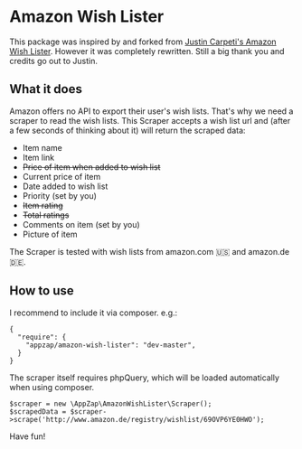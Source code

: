 # Amazon Wish Lister

This package was inspired by and forked from [Justin Carpeti's Amazon Wish Lister](https://github.com/doitlikejustin/amazon-wish-lister).
However it was completely rewritten. Still a big thank you and credits go out to Justin.

## What it does

Amazon offers no API to export their user's wish lists. That's why we need a scraper to read the wish lists.
This Scraper accepts a wish list url and (after a few seconds of thinking about it) will return the scraped data:

* Item name
* Item link
* <del>Price of item when added to wish list</del>
* Current price of item
* Date added to wish list
* Priority (set by you)
* <del>Item rating</del>
* <del>Total ratings</del>
* Comments on item (set by you)
* Picture of item

The Scraper is tested with wish lists from amazon.com :us: and amazon.de :de:.

## How to use

I recommend to include it via composer. e.g.:

    {
      "require": {
        "appzap/amazon-wish-lister": "dev-master",
      }
    }

The scraper itself requires phpQuery, which will be loaded automatically when using composer.

    $scraper = new \AppZap\AmazonWishLister\Scraper();
    $scrapedData = $scraper->scrape('http://www.amazon.de/registry/wishlist/69OVP6YE0HWO');

Have fun!
